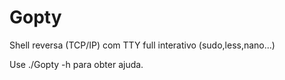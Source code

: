 # Gopty
Shell reversa (TCP/IP) com TTY full interativo (sudo,less,nano...)

Use ./Gopty -h para obter ajuda.
